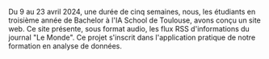 Du 9 au 23 avril 2024, une durée de cinq semaines, nous, les étudiants en troisième année de Bachelor à l'IA School de Toulouse, avons conçu un site web. Ce site présente, sous format audio, les flux RSS d'informations du journal "Le Monde". Ce projet s'inscrit dans l'application pratique de notre formation en analyse de données.